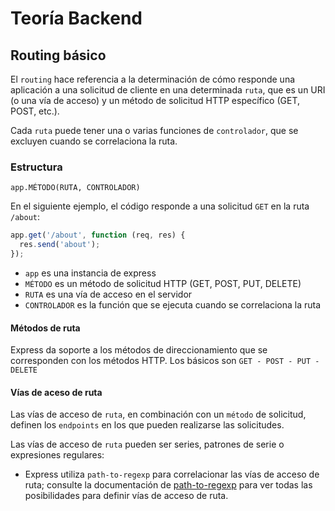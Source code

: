 # Teoría Backend

## Routing básico

El `routing` hace referencia a la determinación de cómo responde una aplicación a una solicitud de cliente en una determinada `ruta`, que es un URI (o una vía de acceso) y un método de solicitud HTTP específico (GET, POST, etc.).

Cada `ruta` puede tener una o varias funciones de `controlador`, que se excluyen cuando se correlaciona la ruta.

### Estructura

`app.MÉTODO(RUTA, CONTROLADOR)`

En el siguiente ejemplo, el código responde a una solicitud `GET` en la ruta `/about`:

```javascript
app.get('/about', function (req, res) {
  res.send('about');
});
```
- `app` es una instancia de express
- `MÉTODO` es un método de solicitud HTTP (GET, POST, PUT, DELETE)
- `RUTA` es una vía de acceso en el servidor
- `CONTROLADOR` es la función que se ejecuta cuando se correlaciona la ruta

#### Métodos de ruta

Express da soporte a los métodos de direccionamiento que se corresponden con los métodos HTTP. Los básicos son `GET - POST - PUT - DELETE`

#### Vías de aceso de ruta

Las vías de acceso de `ruta`, en combinación con un `método` de solicitud, definen los `endpoints` en los que pueden realizarse las solicitudes.

Las vías de acceso de `ruta` pueden ser series, patrones de serie o expresiones regulares:

- Express utiliza `path-to-regexp` para correlacionar las vías de acceso de ruta; consulte la documentación de [path-to-regexp](https://www.npmjs.com/package/path-to-regexp) para ver todas las posibilidades para definir vías de acceso de ruta.